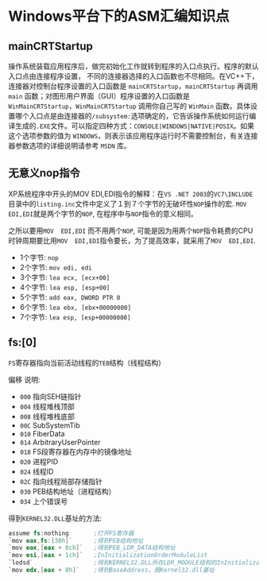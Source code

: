 # Windows平台下的ASM汇编知识点

## mainCRTStartup

操作系统装载应用程序后，做完初始化工作就转到程序的入口点执行。程序的默认入口点由连接程序设置， 不同的连接器选择的入口函数也不尽相同。在VC++下，连接器对控制台程序设置的入口函数是 `mainCRTStartup`，`mainCRTStartup` 再调用`main` 函数；对图形用户界面（GUI）程序设置的入口函数是 `WinMainCRTStartup`，`WinMainCRTStartup` 调用你自己写的 `WinMain` 函数。具体设置哪个入口点是由连接器的`/subsystem:`选项确定的，它告诉操作系统如何运行编译生成的`.EXE`文件。可以指定四种方式：`CONSOLE|WINDOWS|NATIVE|POSIX`。如果这个选项参数的值为 `WINDOWS`，则表示该应用程序运行时不需要控制台，有关连接器参数选项的详细说明请参考 `MSDN` 库。

## 无意义nop指令

XP系统程序中开头的MOV  EDI,EDI指令的解释：在`VS .NET 2003`的`VC7\INCLUDE`目录中的`listing.inc`文件中定义了１到７个字节的无破坏性`NOP`操作的宏. `MOV  EDI,EDI`就是两个字节的`NOP`, 在程序中与`NOP`指令的意义相同。

之所以要用`MOV  EDI,EDI` 而不用两个`NOP`, 可能是因为用两个`NOP`指令耗费的CPU时钟周期要比用`MOV  EDI,EDI`指令要长，为了提高效率，就采用了`MOV  EDI,EDI`.

* 1个字节: `nop`
* 2个字节: `mov edi, edi`
* 3个字节: `lea ecx, [ecx+00]`
* 4个字节: `lea esp, [esp+00]`
* 5个字节: `add eax, DWORD PTR 0`
* 6个字节: `lea ebx, [ebx+00000000]`
* 7个字节: `lea esp, [esp+00000000]`

## fs:[0]

`FS`寄存器指向当前活动线程的`TEB`结构（线程结构）

偏移 说明:
* `000` 指向SEH链指针
* `004` 线程堆栈顶部
* `008` 线程堆栈底部
* `00C` SubSystemTib
* `010` FiberData
* `014` ArbitraryUserPointer
* `018` FS段寄存器在内存中的镜像地址
* `020` 进程PID
* `024` 线程ID
* `02C` 指向线程局部存储指针
* `030` PEB结构地址（进程结构）
* `034` 上个错误号

得到`KERNEL32.DLL`基址的方法:

```asm
assume fs:nothing       ;打开FS寄存器
`mov eax,fs:[30h]`      ;得到PEB结构地址
`mov eax,[eax + 0ch]`   ;得到PEB_LDR_DATA结构地址
`mov esi,[eax + 1ch]`   ;InInitializationOrderModuleList
`lodsd`                 ;得到KERNEL32.DLL所在LDR_MODULE结构的InInitializationOrderModuleList地址
`mov edx,[eax + 8h]`    ;得到BaseAddress，既Kernel32.dll基址 
```